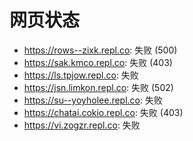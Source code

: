 # 网页状态
- https://rows--zixk.repl.co: 失败 (500)
- https://sak.kmco.repl.co: 失败 (403)
- https://ls.tpjow.repl.co: 失败
- https://jsn.limkon.repl.co: 失败 (502)
- https://su--yoyholee.repl.co: 失败
- https://chatai.cokio.repl.co: 失败 (403)
- https://vi.zogzr.repl.co: 失败
